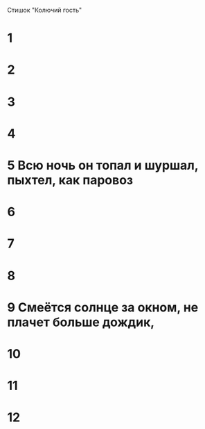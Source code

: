 Стишок "Колючий гость"
# 1
# 2
# 3
# 4
# 5 Всю ночь он топал и шуршал, пыхтел, как паровоз
# 6
# 7
# 8
# 9 Смеётся солнце за окном, не плачет больше дождик,
# 10
# 11
# 12
